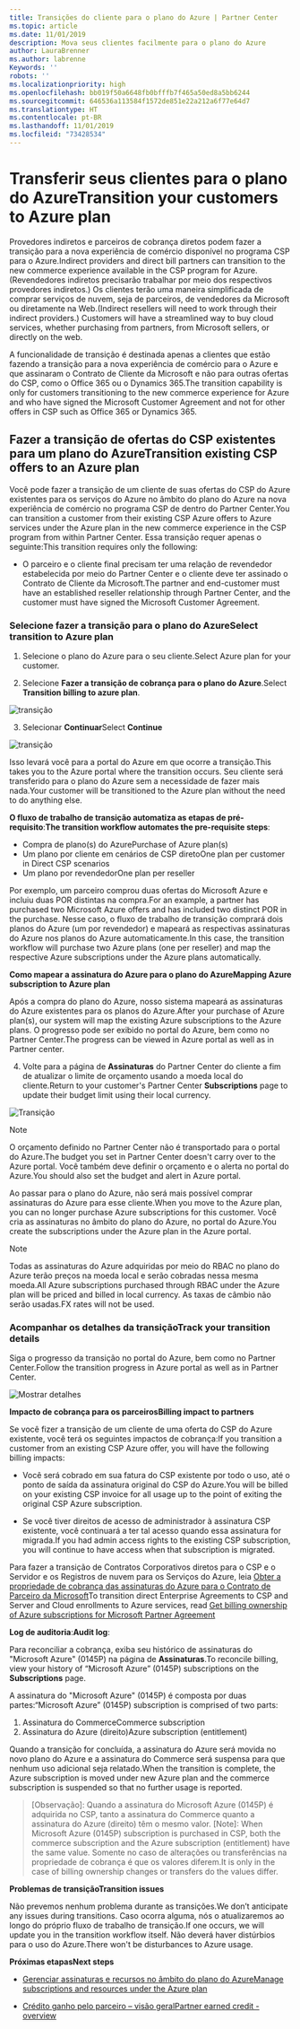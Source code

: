 ```yaml
---
title: Transições do cliente para o plano do Azure | Partner Center
ms.topic: article
ms.date: 11/01/2019
description: Mova seus clientes facilmente para o plano do Azure
author: LauraBrenner
ms.author: labrenne
Keywords: ''
robots: ''
ms.localizationpriority: high
ms.openlocfilehash: bb019f50a6648fb0bfffb7f465a50ed8a5bb6244
ms.sourcegitcommit: 646536a113584f1572de851e22a212a6f77e64d7
ms.translationtype: HT
ms.contentlocale: pt-BR
ms.lasthandoff: 11/01/2019
ms.locfileid: "73428534"
---
```

# <a name="transition-your-customers-to-azure-plan"></a><span data-ttu-id="1a6ae-103">Transferir seus clientes para o plano do Azure</span><span class="sxs-lookup"><span data-stu-id="1a6ae-103">Transition your customers to Azure plan</span></span>

<span data-ttu-id="1a6ae-104">Provedores indiretos e parceiros de cobrança diretos podem fazer a transição para a nova experiência de comércio disponível no programa CSP para o Azure.</span><span class="sxs-lookup"><span data-stu-id="1a6ae-104">Indirect providers and direct bill partners can transition to the new commerce experience available in the CSP program for Azure.</span></span> <span data-ttu-id="1a6ae-105">(Revendedores indiretos precisarão trabalhar por meio dos respectivos provedores indiretos.) Os clientes terão uma maneira simplificada de comprar serviços de nuvem, seja de parceiros, de vendedores da Microsoft ou diretamente na Web.</span><span class="sxs-lookup"><span data-stu-id="1a6ae-105">(Indirect resellers will need to work through their indirect providers.) Customers will have a streamlined way to buy cloud services, whether purchasing from partners, from Microsoft sellers, or directly on the web.</span></span>

<span data-ttu-id="1a6ae-106">A funcionalidade de transição é destinada apenas a clientes que estão fazendo a transição para a nova experiência de comércio para o Azure e que assinaram o Contrato de Cliente da Microsoft e não para outras ofertas do CSP, como o Office 365 ou o Dynamics 365.</span><span class="sxs-lookup"><span data-stu-id="1a6ae-106">The transition capability is only for customers transitioning to the new commerce experience for Azure and who have signed the Microsoft Customer Agreement and not for other offers in CSP such as Office 365 or Dynamics 365.</span></span>

## <a name="transition-existing-csp-offers-to-an-azure-plan"></a><span data-ttu-id="1a6ae-107">Fazer a transição de ofertas do CSP existentes para um plano do Azure</span><span class="sxs-lookup"><span data-stu-id="1a6ae-107">Transition existing CSP offers to an Azure plan</span></span>

<span data-ttu-id="1a6ae-108">Você pode fazer a transição de um cliente de suas ofertas do CSP do Azure existentes para os serviços do Azure no âmbito do plano do Azure na nova experiência de comércio no programa CSP de dentro do Partner Center.</span><span class="sxs-lookup"><span data-stu-id="1a6ae-108">You can transition a customer from their existing CSP Azure offers to Azure services under the Azure plan in the new commerce experience in the CSP program from within Partner Center.</span></span> <span data-ttu-id="1a6ae-109">Essa transição requer apenas o seguinte:</span><span class="sxs-lookup"><span data-stu-id="1a6ae-109">This transition requires only the following:</span></span>

- <span data-ttu-id="1a6ae-110">O parceiro e o cliente final precisam ter uma relação de revendedor estabelecida por meio do Partner Center e o cliente deve ter assinado o Contrato de Cliente da Microsoft.</span><span class="sxs-lookup"><span data-stu-id="1a6ae-110">The partner and end-customer must have an established reseller relationship through Partner Center, and the customer must have signed the Microsoft Customer Agreement.</span></span>

### <a name="select-transition-to-azure-plan"></a><span data-ttu-id="1a6ae-111">Selecione fazer a transição para o plano do Azure</span><span class="sxs-lookup"><span data-stu-id="1a6ae-111">Select transition to Azure plan</span></span>

1. <span data-ttu-id="1a6ae-112">Selecione o plano do Azure para o seu cliente.</span><span class="sxs-lookup"><span data-stu-id="1a6ae-112">Select Azure plan for your customer.</span></span>

2. <span data-ttu-id="1a6ae-113">Selecione **Fazer a transição de cobrança para o plano do Azure**.</span><span class="sxs-lookup"><span data-stu-id="1a6ae-113">Select **Transition billing to azure plan**.</span></span>

![transição](images/azure/transition1.png)

3. <span data-ttu-id="1a6ae-115">Selecionar **Continuar**</span><span class="sxs-lookup"><span data-stu-id="1a6ae-115">Select **Continue**</span></span>

![transição](images/azure/transition2.png)

<span data-ttu-id="1a6ae-117">Isso levará você para a portal do Azure em que ocorre a transição.</span><span class="sxs-lookup"><span data-stu-id="1a6ae-117">This takes you to the Azure portal where the transition occurs.</span></span> <span data-ttu-id="1a6ae-118">Seu cliente será transferido para o plano do Azure sem a necessidade de fazer mais nada.</span><span class="sxs-lookup"><span data-stu-id="1a6ae-118">Your customer will be transitioned to the Azure plan without the need to do anything else.</span></span> 

<span data-ttu-id="1a6ae-119">**O fluxo de trabalho de transição automatiza as etapas de pré-requisito**:</span><span class="sxs-lookup"><span data-stu-id="1a6ae-119">**The transition workflow automates the pre-requisite steps**:</span></span> 

- <span data-ttu-id="1a6ae-120">Compra de plano(s) do Azure</span><span class="sxs-lookup"><span data-stu-id="1a6ae-120">Purchase of Azure plan(s)</span></span> 
- <span data-ttu-id="1a6ae-121">Um plano por cliente em cenários de CSP direto</span><span class="sxs-lookup"><span data-stu-id="1a6ae-121">One plan per customer in Direct CSP scenarios</span></span>  
- <span data-ttu-id="1a6ae-122">Um plano por revendedor</span><span class="sxs-lookup"><span data-stu-id="1a6ae-122">One plan per reseller</span></span>  

<span data-ttu-id="1a6ae-123">Por exemplo, um parceiro comprou duas ofertas do Microsoft Azure e incluiu duas POR distintas na compra.</span><span class="sxs-lookup"><span data-stu-id="1a6ae-123">For an example, a partner has purchased two Microsoft Azure offers and has included two distinct POR in the purchase.</span></span> <span data-ttu-id="1a6ae-124">Nesse caso, o fluxo de trabalho de transição comprará dois planos do Azure (um por revendedor) e mapeará as respectivas assinaturas do Azure nos planos do Azure automaticamente.</span><span class="sxs-lookup"><span data-stu-id="1a6ae-124">In this case, the transition workflow will purchase two Azure plans (one per reseller) and map the respective Azure subscriptions under the Azure plans automatically.</span></span>  

<span data-ttu-id="1a6ae-125">**Como mapear a assinatura do Azure para o plano do Azure**</span><span class="sxs-lookup"><span data-stu-id="1a6ae-125">**Mapping Azure subscription to Azure plan**</span></span>

<span data-ttu-id="1a6ae-126">Após a compra do plano do Azure, nosso sistema mapeará as assinaturas do Azure existentes para os planos do Azure.</span><span class="sxs-lookup"><span data-stu-id="1a6ae-126">After your purchase of Azure plan(s), our system will map the existing Azure subscriptions to the Azure plans.</span></span> <span data-ttu-id="1a6ae-127">O progresso pode ser exibido no portal do Azure, bem como no Partner Center.</span><span class="sxs-lookup"><span data-stu-id="1a6ae-127">The progress can be viewed in Azure portal as well as in Partner center.</span></span> 

4. <span data-ttu-id="1a6ae-128">Volte para a página de **Assinaturas** do Partner Center do cliente a fim de atualizar o limite de orçamento usando a moeda local do cliente.</span><span class="sxs-lookup"><span data-stu-id="1a6ae-128">Return to your customer's Partner Center **Subscriptions** page to update their budget limit using their local currency.</span></span> 

![Transição](images/azure/transition3.png)

>[!NOTE]
><span data-ttu-id="1a6ae-130">O orçamento definido no Partner Center não é transportado para o portal do Azure.</span><span class="sxs-lookup"><span data-stu-id="1a6ae-130">The budget you set in Partner Center doesn't carry over to the Azure portal.</span></span> <span data-ttu-id="1a6ae-131">Você também deve definir o orçamento e o alerta no portal do Azure.</span><span class="sxs-lookup"><span data-stu-id="1a6ae-131">You should also set the budget and alert in Azure portal.</span></span>

<span data-ttu-id="1a6ae-132">Ao passar para o plano do Azure, não será mais possível comprar assinaturas do Azure para esse cliente.</span><span class="sxs-lookup"><span data-stu-id="1a6ae-132">When you move to the Azure plan, you can no longer purchase Azure subscriptions for this customer.</span></span> <span data-ttu-id="1a6ae-133">Você cria as assinaturas no âmbito do plano do Azure, no portal do Azure.</span><span class="sxs-lookup"><span data-stu-id="1a6ae-133">You create the subscriptions under the Azure plan in the Azure portal.</span></span>

>[!NOTE]
> <span data-ttu-id="1a6ae-134">Todas as assinaturas do Azure adquiridas por meio do RBAC no plano do Azure terão preços na moeda local e serão cobradas nessa mesma moeda.</span><span class="sxs-lookup"><span data-stu-id="1a6ae-134">All Azure subscriptions purchased through RBAC under the Azure plan will be priced and billed in local currency.</span></span> <span data-ttu-id="1a6ae-135">As taxas de câmbio não serão usadas.</span><span class="sxs-lookup"><span data-stu-id="1a6ae-135">FX rates will not be used.</span></span>

### <a name="track-your-transition-details"></a><span data-ttu-id="1a6ae-136">Acompanhar os detalhes da transição</span><span class="sxs-lookup"><span data-stu-id="1a6ae-136">Track your transition details</span></span>

<span data-ttu-id="1a6ae-137">Siga o progresso da transição no portal do Azure, bem como no Partner Center.</span><span class="sxs-lookup"><span data-stu-id="1a6ae-137">Follow the transition progress in Azure portal as well as in Partner Center.</span></span>

![Mostrar detalhes](images/azure/details1.png)

<span data-ttu-id="1a6ae-139">**Impacto de cobrança para os parceiros**</span><span class="sxs-lookup"><span data-stu-id="1a6ae-139">**Billing impact to partners**</span></span>

<span data-ttu-id="1a6ae-140">Se você fizer a transição de um cliente de uma oferta do CSP do Azure existente, você terá os seguintes impactos de cobrança:</span><span class="sxs-lookup"><span data-stu-id="1a6ae-140">If you transition a customer from an existing CSP Azure offer, you will have the following billing impacts:</span></span>

- <span data-ttu-id="1a6ae-141">Você será cobrado em sua fatura do CSP existente por todo o uso, até o ponto de saída da assinatura original do CSP do Azure.</span><span class="sxs-lookup"><span data-stu-id="1a6ae-141">You will be billed on your existing CSP invoice for all usage up to the point of exiting the original CSP Azure subscription.</span></span>

- <span data-ttu-id="1a6ae-142">Se você tiver direitos de acesso de administrador à assinatura CSP existente, você continuará a ter tal acesso quando essa assinatura for migrada.</span><span class="sxs-lookup"><span data-stu-id="1a6ae-142">If you had admin access rights to the existing CSP subscription, you will continue to have access when that subscription is migrated.</span></span>

<span data-ttu-id="1a6ae-143">Para fazer a transição de Contratos Corporativos diretos para o CSP e o Servidor e os Registros de nuvem para os Serviços do Azure, leia [Obter a propriedade de cobrança das assinaturas do Azure para o Contrato de Parceiro da Microsoft](https://docs.microsoft.com/azure/billing/mpa-request-ownership)</span><span class="sxs-lookup"><span data-stu-id="1a6ae-143">To transition direct Enterprise Agreements to CSP and Server and Cloud enrollments to Azure services, read [Get billing ownership of Azure subscriptions for Microsoft Partner Agreement](https://docs.microsoft.com/azure/billing/mpa-request-ownership)</span></span>

<span data-ttu-id="1a6ae-144">**Log de auditoria**:</span><span class="sxs-lookup"><span data-stu-id="1a6ae-144">**Audit log**:</span></span>

<span data-ttu-id="1a6ae-145">Para reconciliar a cobrança, exiba seu histórico de assinaturas do "Microsoft Azure" (0145P) na página de **Assinaturas**.</span><span class="sxs-lookup"><span data-stu-id="1a6ae-145">To reconcile billing, view your history of “Microsoft Azure” (0145P) subscriptions on the **Subscriptions** page.</span></span> 

<span data-ttu-id="1a6ae-146">A assinatura do "Microsoft Azure" (0145P) é composta por duas partes:</span><span class="sxs-lookup"><span data-stu-id="1a6ae-146">“Microsoft Azure” (0145P) subscription is comprised of two parts:</span></span>
1. <span data-ttu-id="1a6ae-147">Assinatura do Commerce</span><span class="sxs-lookup"><span data-stu-id="1a6ae-147">Commerce subscription</span></span> 
2. <span data-ttu-id="1a6ae-148">Assinatura do Azure (direito)</span><span class="sxs-lookup"><span data-stu-id="1a6ae-148">Azure subscription (entitlement)</span></span>

<span data-ttu-id="1a6ae-149">Quando a transição for concluída, a assinatura do Azure será movida no novo plano do Azure e a assinatura do Commerce será suspensa para que nenhum uso adicional seja relatado.</span><span class="sxs-lookup"><span data-stu-id="1a6ae-149">When the transition is complete, the Azure subscription is moved under new Azure plan and the commerce subscription is suspended so that no further usage is reported.</span></span>  

>[Observação]: Quando a assinatura do Microsoft Azure (0145P) é adquirida no CSP, tanto a assinatura do Commerce quanto a assinatura do Azure (direito) têm o mesmo valor.
>[Note]: When Microsoft Azure (0145P) subscription is purchased in CSP, both the commerce subscription and the Azure subscription (entitlement) have the same value. <span data-ttu-id="1a6ae-151">Somente no caso de alterações ou transferências na propriedade de cobrança é que os valores diferem.</span><span class="sxs-lookup"><span data-stu-id="1a6ae-151">It is only in the case of billing ownership changes or transfers do the values differ.</span></span> 

<span data-ttu-id="1a6ae-152">**Problemas de transição**</span><span class="sxs-lookup"><span data-stu-id="1a6ae-152">**Transition issues**</span></span>

<span data-ttu-id="1a6ae-153">Não prevemos nenhum problema durante as transições.</span><span class="sxs-lookup"><span data-stu-id="1a6ae-153">We don’t anticipate any issues during transitions.</span></span> <span data-ttu-id="1a6ae-154">Caso ocorra alguma, nós o atualizaremos ao longo do próprio fluxo de trabalho de transição.</span><span class="sxs-lookup"><span data-stu-id="1a6ae-154">If one occurs, we will update you in the transition workflow itself.</span></span> <span data-ttu-id="1a6ae-155">Não deverá haver distúrbios para o uso do Azure.</span><span class="sxs-lookup"><span data-stu-id="1a6ae-155">There won't be disturbances to Azure usage.</span></span>  

<span data-ttu-id="1a6ae-156">**Próximas etapas**</span><span class="sxs-lookup"><span data-stu-id="1a6ae-156">**Next steps**</span></span>

- [<span data-ttu-id="1a6ae-157">Gerenciar assinaturas e recursos no âmbito do plano do Azure</span><span class="sxs-lookup"><span data-stu-id="1a6ae-157">Manage subscriptions and resources under the Azure plan</span></span>](azure-plan-manage.md)

- [<span data-ttu-id="1a6ae-158">Crédito ganho pelo parceiro – visão geral</span><span class="sxs-lookup"><span data-stu-id="1a6ae-158">Partner earned credit - overview</span></span>](partner-earned-credit.md)




